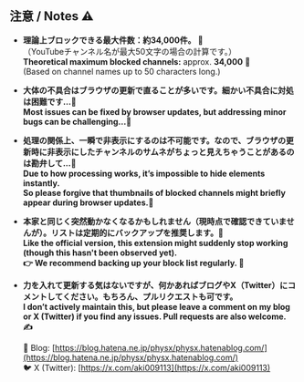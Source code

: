 ## 注意 / Notes ⚠️

- **理論上ブロックできる最大件数：約34,000件。** 🧮  
  （YouTubeチャンネル名が最大50文字の場合の計算です。）  
  **Theoretical maximum blocked channels:** approx. **34,000** 🧮  
  (Based on channel names up to 50 characters long.)

- **大体の不具合はブラウザの更新で直ることが多いです。細かい不具合に対処は困難です…🔧**  
  **Most issues can be fixed by browser updates, but addressing minor bugs can be challenging...🔧**

- **処理の関係上、一瞬で非表示にするのは不可能です。なので、ブラウザの更新時に非表示にしたチャンネルのサムネがちょっと見えちゃうことがあるのは勘弁して...🙈**  
  **Due to how processing works, it’s impossible to hide elements instantly.  
  So please forgive that thumbnails of blocked channels might briefly appear during browser updates.🙈**

- **本家と同じく突然動かなくなるかもしれません（現時点で確認できていませんが）。リストは定期的にバックアップを推奨します。💾**  
  **Like the official version, this extension might suddenly stop working (though this hasn't been observed yet).  
  👉 We recommend backing up your block list regularly. 💾**

- **力を入れて更新する気はないですが、何かあればブログやX（Twitter）にコメントしてください。もちろん、プルリクエストも可です。**  
  **I don’t actively maintain this, but please leave a comment on my blog or X (Twitter) if you find any issues. Pull requests are also welcome. ✍️**

  📘 Blog: [https://blog.hatena.ne.jp/physx/physx.hatenablog.com/](https://blog.hatena.ne.jp/physx/physx.hatenablog.com/)  
  🐦 X (Twitter): [https://x.com/aki009113](https://x.com/aki009113)
